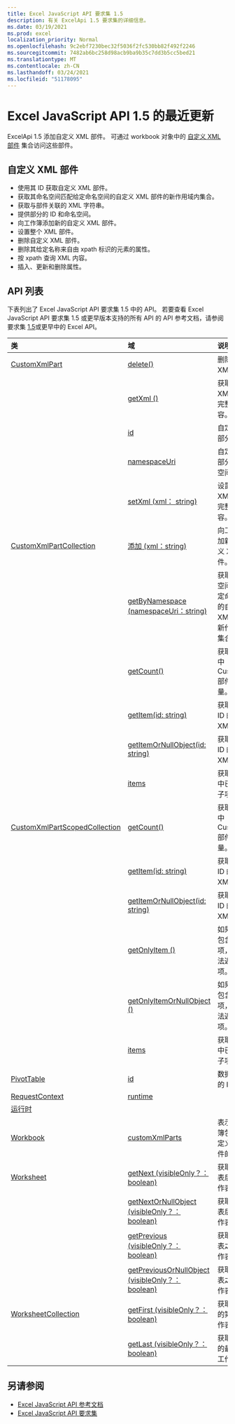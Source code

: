 ```yaml
---
title: Excel JavaScript API 要求集 1.5
description: 有关 ExcelApi 1.5 要求集的详细信息。
ms.date: 03/19/2021
ms.prod: excel
localization_priority: Normal
ms.openlocfilehash: 9c2ebf7230bec32f5036f2fc530bb82f492f2246
ms.sourcegitcommit: 7482ab6bc258d98acb9ba9b35c7dd3b5cc5bed21
ms.translationtype: MT
ms.contentlocale: zh-CN
ms.lasthandoff: 03/24/2021
ms.locfileid: "51178095"
---
```

# <a name="whats-new-in-excel-javascript-api-15"></a>Excel JavaScript API 1.5 的最近更新

ExcelApi 1.5 添加自定义 XML 部件。 可通过 workbook 对象中的 [自定义 XML 部件](/javascript/api/excel/excel.workbook#customxmlparts) 集合访问这些部件。

## <a name="custom-xml-part"></a>自定义 XML 部件

* 使用其 ID 获取自定义 XML 部件。
* 获取其命名空间匹配给定命名空间的自定义 XML 部件的新作用域内集合。
* 获取与部件关联的 XML 字符串。
* 提供部分的 ID 和命名空间。
* 向工作簿添加新的自定义 XML 部件。
* 设置整个 XML 部件。
* 删除自定义 XML 部件。
* 删除其给定名称来自由 xpath 标识的元素的属性。
* 按 xpath 查询 XML 内容。
* 插入、更新和删除属性。

## <a name="api-list"></a>API 列表

下表列出了 Excel JavaScript API 要求集 1.5 中的 API。 若要查看 Excel JavaScript API 要求集 1.5 或更早版本支持的所有 API 的 API 参考文档，请参阅要求集 [1.5](/javascript/api/excel?view=excel-js-1.5&preserve-view=true)或更早中的 Excel API。

| 类 | 域 | 说明 |
|:---|:---|:---|
|[CustomXmlPart](/javascript/api/excel/excel.customxmlpart)|[delete()](/javascript/api/excel/excel.customxmlpart#delete--)|删除自定义 XML 部件。|
||[getXml () ](/javascript/api/excel/excel.customxmlpart#getxml--)|获取自定义 XML 部件的完整 XML 内容。|
||[id](/javascript/api/excel/excel.customxmlpart#id)|自定义 XML 部分的 ID。|
||[namespaceUri](/javascript/api/excel/excel.customxmlpart#namespaceuri)|自定义 XML 部分的命名空间 URI。|
||[setXml (xml： string) ](/javascript/api/excel/excel.customxmlpart#setxml-xml-)|设置自定义 XML 部件的完整 XML 内容。|
|[CustomXmlPartCollection](/javascript/api/excel/excel.customxmlpartcollection)|[添加 (xml：string) ](/javascript/api/excel/excel.customxmlpartcollection#add-xml-)|向工作簿添加新的自定义 XML 部件。|
||[getByNamespace (namespaceUri：string) ](/javascript/api/excel/excel.customxmlpartcollection#getbynamespace-namespaceuri-)|获取其命名空间匹配给定命名空间的自定义 XML 部件的新作用域内集合。|
||[getCount()](/javascript/api/excel/excel.customxmlpartcollection#getcount--)|获取此集合中 CustomXml 部件的数量。|
||[getItem(id: string)](/javascript/api/excel/excel.customxmlpartcollection#getitem-id-)|获取基于其 ID 的自定义 XML 部件。|
||[getItemOrNullObject(id: string)](/javascript/api/excel/excel.customxmlpartcollection#getitemornullobject-id-)|获取基于其 ID 的自定义 XML 部件。|
||[items](/javascript/api/excel/excel.customxmlpartcollection#items)|获取此集合中已加载的子项。|
|[CustomXmlPartScopedCollection](/javascript/api/excel/excel.customxmlpartscopedcollection)|[getCount()](/javascript/api/excel/excel.customxmlpartscopedcollection#getcount--)|获取此集合中 CustomXML 部件的数量。|
||[getItem(id: string)](/javascript/api/excel/excel.customxmlpartscopedcollection#getitem-id-)|获取基于其 ID 的自定义 XML 部件。|
||[getItemOrNullObject(id: string)](/javascript/api/excel/excel.customxmlpartscopedcollection#getitemornullobject-id-)|获取基于其 ID 的自定义 XML 部件。|
||[getOnlyItem () ](/javascript/api/excel/excel.customxmlpartscopedcollection#getonlyitem--)|如果集合仅包含一个项，则此方法返回该项。|
||[getOnlyItemOrNullObject () ](/javascript/api/excel/excel.customxmlpartscopedcollection#getonlyitemornullobject--)|如果集合仅包含一个项，则此方法返回该项。|
||[items](/javascript/api/excel/excel.customxmlpartscopedcollection#items)|获取此集合中已加载的子项。|
|[PivotTable](/javascript/api/excel/excel.pivottable)|[id](/javascript/api/excel/excel.pivottable#id)|数据透视表的 ID。|
|[RequestContext](/javascript/api/excel/excel.requestcontext)|[runtime](/javascript/api/excel/excel.requestcontext#runtime)||
|[运行时](/javascript/api/excel/excel.runtime)|||
|[Workbook](/javascript/api/excel/excel.workbook)|[customXmlParts](/javascript/api/excel/excel.workbook#customxmlparts)|表示此工作簿包含的自定义 XML 部件的集合。|
|[Worksheet](/javascript/api/excel/excel.worksheet)|[getNext (visibleOnly？： boolean) ](/javascript/api/excel/excel.worksheet#getnext-visibleonly-)|获取此工作表后跟的工作表。|
||[getNextOrNullObject (visibleOnly？： boolean) ](/javascript/api/excel/excel.worksheet#getnextornullobject-visibleonly-)|获取此工作表后跟的工作表。|
||[getPrevious (visibleOnly？： boolean) ](/javascript/api/excel/excel.worksheet#getprevious-visibleonly-)|获取此工作表之前的工作表。|
||[getPreviousOrNullObject (visibleOnly？： boolean) ](/javascript/api/excel/excel.worksheet#getpreviousornullobject-visibleonly-)|获取此工作表之前的工作表。|
|[WorksheetCollection](/javascript/api/excel/excel.worksheetcollection)|[getFirst (visibleOnly？： boolean) ](/javascript/api/excel/excel.worksheetcollection#getfirst-visibleonly-)|获取集合中的第一个工作表。|
||[getLast (visibleOnly？： boolean) ](/javascript/api/excel/excel.worksheetcollection#getlast-visibleonly-)|获取集合中的最后一个工作表。|

## <a name="see-also"></a>另请参阅

* [Excel JavaScript API 参考文档](/javascript/api/excel?view=excel-js-1.5&preserve-view=true)
* [Excel JavaScript API 要求集](excel-api-requirement-sets.md)
